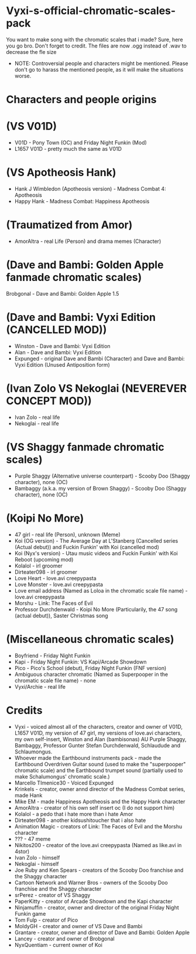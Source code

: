 # Vyxi-s-official-chromatic-scales-pack
You want to make song with the chromatic scales that i made? Sure, here you go bro. Don't forget to credit. The files are now .ogg instead of .wav to decrease the fle size
* NOTE: Controversial people and characters might be mentioned. Please don't go to harass the mentioned people, as it will make the situations worse.
# Characters and people origins
# (VS V01D)
* V01D - Pony Town (OC) and Friday Night Funkin (Mod)
* L1657 V01D - pretty much the same as V01D
# (VS Apotheosis Hank)
* Hank J Wimbledon (Apotheosis version) - Madness Combat 4: Apotheosis
* Happy Hank - Madness Combat: Happiness Apotheosis
# (Traumatized from Amor)
* AmorAltra - real Life (Person) and drama memes (Character)
# (Dave and Bambi: Golden Apple fanmade chromatic scales)
Brobgonal - Dave and Bambi: Golden Apple 1.5
# (Dave and Bambi: Vyxi Edition (CANCELLED MOD))
* Winston - Dave and Bambi: Vyxi Edition
* Alan - Dave and Bambi: Vyxi Edition
* Expunged - original Dave and Bambi (Character) and Dave and Bambi: Vyxi Edition (Unused Antiposition form)
# (Ivan Zolo VS Nekoglai (NEVEREVER CONCEPT MOD))
* Ivan Zolo - real life
* Nekoglai - real life
# (VS Shaggy fanmade chromatic scales)
* Purple Shaggy (Alternative universe counterpart) - Scooby Doo (Shaggy character), none (OC)
* Bambaggy (a.k.a. my version of Brown Shaggy) - Scooby Doo (Shaggy character), none (OC)
# (Koipi No More)
* 47 girl - real life (Person), unknown (Meme)
* Koi (OG version) - The Average Day at L'Stanberg (Cancelled series (Actual debut)) and Fuckin Funkin' with Koi (cancelled mod)
* Koi (Nyx's version) - Utau music videos and Fuckin Funkin' with Koi Reboot (upcoming mod)
* Kolalol - irl groomer
* Dirteater098 - irl groomer
* Love Heart - love.avi creepypasta
* Love Monster - love.avi creepypasta
* Love email address (Named as Loloa in the chromatic scale file name) - love.avi creepypasta
* Morshu - Link: The Faces of Evil
* Professor Durchdenwald - Koipi No More (Particularily, the 47 song (actual debut)), Saster Christmas song
# (Miscellaneous chromatic scales)
* Boyfriend - Friday Night Funkin
* Kapi - Friday Night Funkin: VS Kapi/Arcade Showdown
* Pico - Pico's School (debut), Friday Night Funkin (FNF version)
* Ambiguous character chromatic (Named as Superpooper in the chromatic scale file name) - none
* Vyxi/Archie - real life
# Credits
* Vyxi - voiced almost all of the characters, creator and owner of V01D, L1657 V01D, my version of 47 girl, my versions of love.avi characters, my own self-insert, Winston and Alan (bambisonas) AU Purple Shaggy, Bambaggy, Professor Gunter Stefan Durchdenwald, Schlaudude and Schlaumongus.
* Whoever made the Earthbound instruments pack - made the Earthbound Overdriven Guitar sound (used to make the "superpooper" chromatic scale) and the Earthbound trumpet sound (partially used to make Schalumongus' chromatic scale.)
* Marcello TImenice30 - Voiced Expunged
* Krinkels - creator, owner annd director of the Madness Combat series, made Hank
* Mike EM - made Happiness Apotheosis and the Happy Hank character
* AmorAltra - creator of his own self insert oc (I do not support him)
* Kolalol - a pedo that i hate more than i hate Amor
* Dirteater098 - another kidsushitoucher that i also hate
* Animation Magic - creators of Link: The Faces of Evil and the Morshu character
* ??? - 47 meme
* Nikitos200 - creator of the love.avi creepypasta (Named as like.avi in 4stor)
* Ivan Zolo - himself
* Nekoglai - himself
* Joe Ruby and Ken Spears - creators of the Scooby Doo franchise and the Shaggy character
* Cartoon Network and Warner Bros - owners of the Scooby Doo franchise and the Shaggy character
* srPerez - creator of VS Shaggy
* PaperKitty - creator of Arcade Showdown and the Kapi character
* Ninjamuffin - creator, owner and director of the original Friday Night Funkin game
* Tom Fulp - creator of Pico
* MoldyGH - creator and owner of VS Dave and Bambi
* Grantare - creator, owner and director of Dave and Bambi: Golden Apple
* Lancey - creator and owner of Brobgonal
* NyxQuentiam - current owner of Koi
